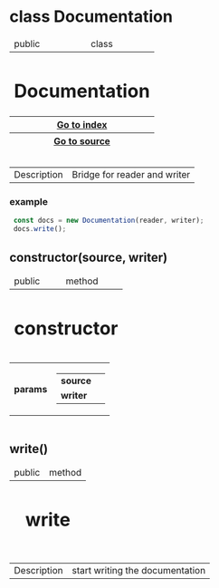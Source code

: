 
# class Documentation 


<table>
    <thead>
        <tr>
            <td> public</td>
            <td>
                class
            </td>
        </tr>
        <tr>
            <th colSpan="2">
                <h1 v-if="!properties['deprecated']">Documentation</h1>
            </th>
        </tr>
        <tr v-if="properties['kind'] === 'class'">
            <th colSpan="2">
                <a href="Index.md">Go to index</a>
            </th>
        </tr>
        <tr v-if="properties['kind'] === 'class'">
            <th colSpan="2">
                <a href="">Go to source</a>
            </th>
        </tr>
    </thead>
</table>

<table>
    <tbody>
    </tbody>
</table>

<table>
    <tbody>
        <tr v-if="!!properties['description']">
            <td>Description</td>
            <td colSpan="3">
                Bridge for reader and writer
            </td>
        </tr>
    </tbody>
    <tfoot>
    </tfoot>
</table>

<h3 v-if="!!properties['example']">example</h3>

 ```js
  const docs = new Documentation(reader, writer);
  docs.write();
  ```


## constructor(source, writer)



<table>
    <thead>
        <tr>
            <td> public</td>
            <td>
                method
            </td>
        </tr>
        <tr>
            <th colSpan="2">
                <h1 v-if="!properties['deprecated']">constructor</h1>
            </th>
        </tr>
    </thead>
</table>

<table>
    <tbody>
        <trs v-if="properties['params'].length > 0">
            <td>
                <h4>params</h4>
            </td>
            <td>
                <table>
                    <tr>                        <td><b>source</b></td>
                        <td><code></code></td>
</tr><tr>                        <td><b> writer</b></td>
                        <td><code></code></td>
</tr>                </table>
            </td>
        </trs>
    </tbody>
</table>

<table>
    <tbody>
    </tbody>
    <tfoot>
    </tfoot>
</table>


## write()



<table>
    <thead>
        <tr>
            <td> public</td>
            <td>
                method
            </td>
        </tr>
        <tr>
            <th colSpan="2">
                <h1 v-if="!properties['deprecated']">write</h1>
            </th>
        </tr>
    </thead>
</table>

<table>
    <tbody>
    </tbody>
</table>

<table>
    <tbody>
        <tr v-if="!!properties['description']">
            <td>Description</td>
            <td colSpan="3">
                start writing the documentation
            </td>
        </tr>
    </tbody>
    <tfoot>
    </tfoot>
</table>

